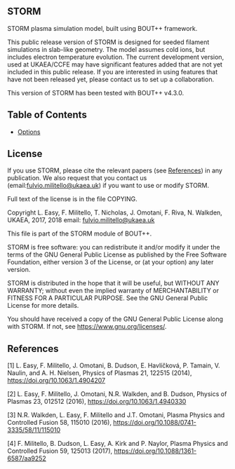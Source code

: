 STORM
-----

STORM plasma simulation model, built using BOUT++ framework.

This public release version of STORM is designed for seeded filament
simulations in slab-like geometry. The model assumes cold ions, but includes
electron temperature evolution. The current development version, used at
UKAEA/CCFE may have significant features added that are not yet included in
this public release. If you are interested in using features that have not been
released yet, please contact us to set up a collaboration.

This version of STORM has been tested with BOUT++ v4.3.0.

Table of Contents
-----------------

* [Options](/doc/options.md)

License
-------

If you use STORM, please cite the relevant papers (see
[References](#references)) in any publication. We also request that you contact
us (email:fulvio.militello@ukaea.uk) if you want to use or modify STORM.

Full text of the license is in the file COPYING.

  Copyright L. Easy, F. Militello, T. Nicholas, J. Omotani, F. Riva, N.
  Walkden, UKAEA, 2017, 2018
  email: fulvio.militello@ukaea.uk

  This file is part of the STORM module of BOUT++.

  STORM is free software: you can redistribute it and/or modify
  it under the terms of the GNU General Public License as published by
  the Free Software Foundation, either version 3 of the License, or
  (at your option) any later version.

  STORM is distributed in the hope that it will be useful,
  but WITHOUT ANY WARRANTY; without even the implied warranty of
  MERCHANTABILITY or FITNESS FOR A PARTICULAR PURPOSE.  See the
  GNU General Public License for more details.

  You should have received a copy of the GNU General Public License
  along with STORM.  If not, see <https://www.gnu.org/licenses/>.

References
----------

[1] L. Easy, F. Militello, J. Omotani, B. Dudson, E. Havlíčková, P. Tamain, V.
Naulin, and A. H. Nielsen, Physics of Plasmas 21, 122515 (2014),
https://doi.org/10.1063/1.4904207

[2] L. Easy, F. Militello, J. Omotani, N.R. Walkden, and B. Dudson, Physics of
Plasmas 23, 012512 (2016), https://doi.org/10.1063/1.4940330

[3] N.R. Walkden, L. Easy, F. Militello and J.T. Omotani, Plasma Physics and
Controlled Fusion 58, 115010 (2016),
https://doi.org/10.1088/0741-3335/58/11/115010

[4] F. Militello, B. Dudson, L. Easy, A. Kirk and P. Naylor, Plasma Physics and
Controlled Fusion 59, 125013 (2017), https://doi.org/10.1088/1361-6587/aa9252
